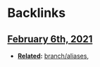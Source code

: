 
# Backlinks
## [February 6th, 2021](<February 6th, 2021.md>)
- **[Related](<../Related.md>):** [branch/aliases](<../branch/aliases.md>),

